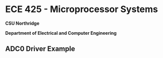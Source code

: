 # ECE 425 - Microprocessor Systems
**CSU Northridge**

**Department of Electrical and Computer Engineering**

## ADC0 Driver Example

